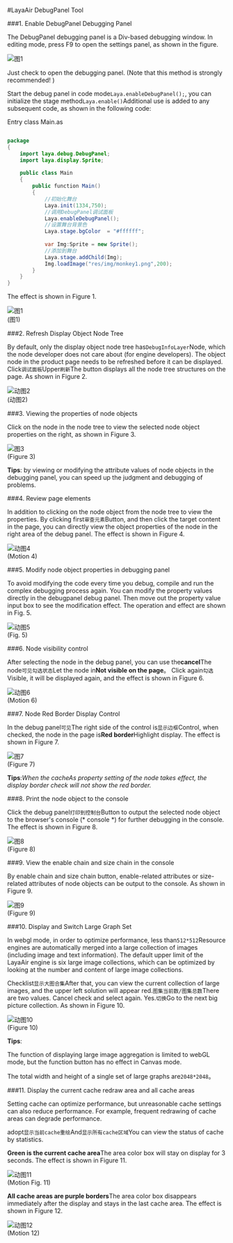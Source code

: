 #LayaAir DebugPanel Tool

###1. Enable DebugPanel Debugging Panel

The DebugPanel debugging panel is a Div-based debugging window. In editing mode, press F9 to open the settings panel, as shown in the figure.

![图1](img/debug.png)

Just check to open the debugging panel. (Note that this method is strongly recommended! )

Start the debug panel in code mode`Laya.enableDebugPanel();`, you can initialize the stage method`Laya.enable()`Additional use is added to any subsequent code, as shown in the following code:

Entry class Main.as


```java

package
{
	import laya.debug.DebugPanel;
	import laya.display.Sprite;
	
	public class Main
	{
		public function Main()
		{
			//初始化舞台
			Laya.init(1334,750);    
			//调用DebugPanel调试面板
			Laya.enableDebugPanel();
			//设置舞台背景色
			Laya.stage.bgColor  = "#ffffff";
			
			var Img:Sprite = new Sprite(); 			 
			//添加到舞台
			Laya.stage.addChild(Img);   
			Img.loadImage("res/img/monkey1.png",200); 	
		}
	}
}
```


The effect is shown in Figure 1.

![图1](img/1.png) <br /> (图1)







###2. Refresh Display Object Node Tree

By default, only the display object node tree has`DebugInfoLayer`Node, which the node developer does not care about (for engine developers). The object node in the product page needs to be refreshed before it can be displayed. Click`调试面板`Upper`刷新`The button displays all the node tree structures on the page. As shown in Figure 2.

![动图2](img/2.gif) <br /> (动图2)







###3. Viewing the properties of node objects

Click on the node in the node tree to view the selected node object properties on the right, as shown in Figure 3.

![图3](img/3.png)<br/> (Figure 3)

**Tips**: by viewing or modifying the attribute values of node objects in the debugging panel, you can speed up the judgment and debugging of problems.



###4. Review page elements

In addition to clicking on the node object from the node tree to view the properties. By clicking first`审查元素`Button, and then click the target content in the page, you can directly view the object properties of the node in the right area of the debug panel. The effect is shown in Figure 4.

![动图4](img/4.gif)<br/> (Motion 4)





###5. Modify node object properties in debugging panel

To avoid modifying the code every time you debug, compile and run the complex debugging process again. You can modify the property values directly in the debugpanel debug panel. Then move out the property value input box to see the modification effect. The operation and effect are shown in Fig. 5.

![动图5](img/5.gif)<br/> (Fig. 5)



###6. Node visibility control

After selecting the node in the debug panel, you can use the**cancel**The node`可见勾选状态`Let the node in**Not visible on the page**。 Click again`勾选`Visible, it will be displayed again, and the effect is shown in Figure 6.

![动图6](img/6.gif)<br/> (Motion 6)





###7. Node Red Border Display Control

In the debug panel`可见`The right side of the control is`显示边框`Control, when checked, the node in the page is**Red border**Highlight display. The effect is shown in Figure 7.

![图7](img/7.png)<br/> (Figure 7)

**Tips**:*When the cacheAs property setting of the node takes effect, the display border check will not show the red border.*



###8. Print the node object to the console

Click the debug panel`打印到控制台`Button to output the selected node object to the browser's console (* console *) for further debugging in the console. The effect is shown in Figure 8.

![图8](img/8.png)<br/> (Figure 8)



###9. View the enable chain and size chain in the console

By enable chain and size chain button, enable-related attributes or size-related attributes of node objects can be output to the console. As shown in Figure 9.

![图9](img/9.png)<br/> (Figure 9)



###10. Display and Switch Large Graph Set

In webgl mode, in order to optimize performance, less than`512*512`Resource engines are automatically merged into a large collection of images (including image and text information). The default upper limit of the LayaAir engine is six large image collections, which can be optimized by looking at the number and content of large image collections.

Checklist`显示大图合集`After that, you can view the current collection of large images, and the upper left solution will appear red.`图集当前数/图集总数`There are two values. Cancel check and select again. Yes.`切换`Go to the next big picture collection. As shown in Figure 10.

![动图10](img/10.gif)<br/> (Figure 10)

**Tips**:

The function of displaying large image aggregation is limited to webGL mode, but the function button has no effect in Canvas mode.

The total width and height of a single set of large graphs are`2048*2048`。





###11. Display the current cache redraw area and all cache areas

Setting cache can optimize performance, but unreasonable cache settings can also reduce performance. For example, frequent redrawing of cache areas can degrade performance.

adopt`显示当前cache重绘`And`显示所有cache区域`You can view the status of cache by statistics.

**Green is the current cache area**The area color box will stay on display for 3 seconds. The effect is shown in Figure 11.

![动图11](img/11.gif)<br/> (Motion Fig. 11)


**All cache areas are purple borders**The area color box disappears immediately after the display and stays in the last cache area. The effect is shown in Figure 12.

![动图12](img/12.gif)<br/> (Motion 12)














 

